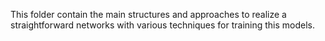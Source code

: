 This folder contain the main structures and approaches to realize a straightforward networks with various techniques for training this models.
